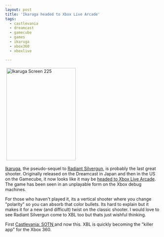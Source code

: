 ```yaml
---
layout: post
title: 'Ikaruga headed to Xbox Live Arcade'
tags:
  - castlevania
  - dreamcast
  - gamecube
  - games
  - ikaruga
  - xbox360
  - xboxlive

---
```


<img src="http://www.the8thsign.com/wp-content/uploads/2007/02/ikaruga_screen_225.jpg" top="left" alt="Ikaruga Screen 225" border="0" height="300" hspace="4" vspace="4" width="225" />

<a href="http://en.wikipedia.org/wiki/Ikaruga">Ikaruga</a>, the pseudo-sequel to <a href="http://www.classicgaming.com/shmups/reviews/radiantsilvergun/index.html">Radiant Silvergun</a>, is probably the last great shooter. Originally released on the Dreamcast in Japan and then in the US on the Gamecube, it now looks like it may be <a href="http://www.computerandvideogames.com/article.php?id=158009">headed to Xbox Live Arcade</a>.  The game has been seen in an unplayable form on the Xbox debug machines.

For those who haven't played it, its a vertical shooter where you change "polarity" so you can absorb that color bullets. Its hard to explain but it makes it for a new (and difficult) twist on the classic shooter. I would love to see Radiant Silvergun come to XBL too but thats just wishful thinking.

First <a href="http://www.joystiq.com/2007/01/09/enough-talk-have-at-this-castlevania-xbla-video/">Castlevania: SOTN </a>and now this. XBL is quickly becoming the "killer app" for the Xbox 360.

<!-- technorati tags start -->
<!-- technorati tags end -->
